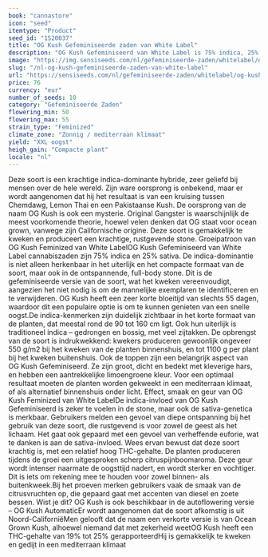 ```yaml
---
book: "cannastore"
icon: "seed"
itemtype: "Product"
seed_id: "1520037"
title: "OG Kush Gefeminiseerde zaden van White Label"
description: "OG Kush Gefeminiseerd van White Label is 75% indica, 25% sativa, krachtig met een THC-gehalte van 19 tot 25%; compact, bossig en makkelijk te kweken."
image: "https://img.sensiseeds.com/nl/gefeminiseerde-zaden/whitelabel/og-kush-gefeminiseerd-image.png"
slug: "/nl-og-kush-gefeminiseerde-zaden-van-white-label"
url: "https://sensiseeds.com/nl/gefeminiseerde-zaden/whitelabel/og-kush-gefeminiseerd?a_aid=cannastore"
price: 76
currency: "eur"
number_of_seeds: 10
category: "Gefeminiseerde Zaden"
flowering_min: 50
flowering_max: 55
strain_type: "Feminized"
climate_zone: "Zonnig / mediterraan klimaat"
yield: "XXL oogst"
heigh_gain: "Compacte plant"
locale: "nl"
---
```

Deze soort is een krachtige indica-dominante hybride, zeer geliefd bij mensen over de hele wereld. Zijn ware oorsprong is onbekend, maar er wordt aangenomen dat hij het resultaat is van een kruising tussen Chemdawg, Lemon Thai en een Pakistaanse Kush. De oorsprong van de naam OG Kush is ook een mysterie. Original Gangster is waarschijnlijk de meest voorkomende theorie, hoewel velen denken dat OG staat voor ocean grown, vanwege zijn Californische origine. Deze soort is gemakkelijk te kweken en produceert een krachtige, rustgevende stone. Groeipatroon van OG Kush Feminized van White LabelOG Kush Gefeminiseerd van White Label cannabiszaden zijn 75% indica en 25% sativa. De indica-dominantie is niet alleen herkenbaar in het uiterlijk en het compacte formaat van de soort, maar ook in de ontspannende, full-body stone. Dit is de gefeminiseerde versie van de soort, wat het kweken vereenvoudigt, aangezien het niet nodig is om de mannelijke exemplaren te identificeren en te verwijderen. OG Kush heeft een zeer korte bloeitijd van slechts 55 dagen, waardoor dit een populaire optie is om te kunnen genieten van een snelle oogst.De indica-kenmerken zijn duidelijk zichtbaar in het korte formaat van de planten, dat meestal rond de 90 tot 160 cm ligt. Ook hun uiterlijk is traditioneel indica – gedrongen en bossig, met veel zijtakken. De opbrengst van de soort is indrukwekkend: kwekers produceren gewoonlijk ongeveer 550 g/m2 bij het kweken van de planten binnenshuis, en tot 1100 g per plant bij het kweken buitenshuis. Ook de toppen zijn een belangrijk aspect van OG Kush Gefeminiseerd. Ze zijn groot, dicht en bedekt met kleverige hars, en hebben een aantrekkelijke limoengroene kleur. Voor een optimaal resultaat moeten de planten worden gekweekt in een mediterraan klimaat, of als alternatief binnenshuis onder licht. Effect, smaak en geur van OG Kush Feminized van White LabelDe indica-invloed van OG Kush Gefeminiseerd is zeker te voelen in de stone, maar ook de sativa-genetica is merkbaar. Gebruikers melden een gevoel van diepe ontspanning bij het gebruik van deze soort, die rustgevend is voor zowel de geest als het lichaam. Het gaat ook gepaard met een gevoel van verheffende euforie, wat te danken is aan de sativa-invloed. Wees ervan bewust dat deze soort krachtig is, met een relatief hoog THC-gehalte. De planten produceren tijdens de groei een uitgesproken scherp citruspijnboomaroma. Deze geur wordt intenser naarmate de oogsttijd nadert, en wordt sterker en vochtiger. Dit is iets om rekening mee te houden voor zowel binnen- als buitenkweek.Bij het proeven merken gebruikers vaak de smaak van de citrusvruchten op, die gepaard gaat met accenten van diesel en zoete bessen. Wist je dit? OG Kush is ook beschikbaar in de autoflowering versie – OG Kush AutomaticEr wordt aangenomen dat de soort afkomstig is uit Noord-CaliforniëMen gelooft dat de naam een verkorte versie is van Ocean Grown Kush, alhoewel niemand dat met zekerheid weetOG Kush heeft een THC-gehalte van 19% tot 25% gerapporteerdHij is gemakkelijk te kweken en gedijt in een mediterraan klimaat
